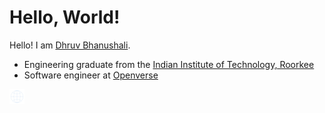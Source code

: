 # Hello, World!

Hello! I am [Dhruv Bhanushali](https://dhruvkb.github.io/).

- Engineering graduate from the [Indian Institute of Technology, Roorkee](https://iitr.ac.in)
- Software engineer at [Openverse](https://search.openverse.engineering)

<a href="https://dhruvkb.github.io/" class="readme-globe-icon">
  <img
    src="https://raw.githubusercontent.com/dhruvkb/dhruvkb/master/readme_assets/globe.svg?sanitize=true"
    alt="Portfolio link"
    valign="middle"
    height="24px"/>
</a>
